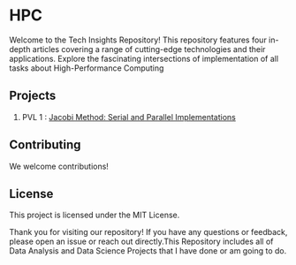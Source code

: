 # HPC
Welcome to the Tech Insights Repository! This repository features four in-depth articles covering a range of cutting-edge technologies and their applications. Explore the fascinating intersections of implementation of all tasks about High-Performance Computing

## Projects

1. PVL 1 : <a href='https://github.com/parsabe/HPC/tree/master/PVL/PVL%201'>Jacobi Method: Serial and Parallel Implementations</a> 



## Contributing

We welcome contributions! 

## License

This project is licensed under the MIT License. 


Thank you for visiting our repository! If you have any questions or feedback, please open an issue or reach out directly.This Repository includes all of Data Analysis and Data Science Projects that I have done or am going to do.
